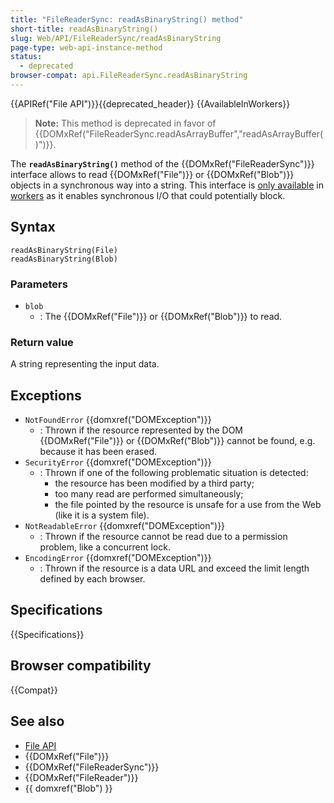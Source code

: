 ```yaml
---
title: "FileReaderSync: readAsBinaryString() method"
short-title: readAsBinaryString()
slug: Web/API/FileReaderSync/readAsBinaryString
page-type: web-api-instance-method
status:
  - deprecated
browser-compat: api.FileReaderSync.readAsBinaryString
---
```


{{APIRef("File API")}}{{deprecated_header}} {{AvailableInWorkers}}

> **Note:** This method is deprecated in favor of {{DOMxRef("FileReaderSync.readAsArrayBuffer","readAsArrayBuffer()")}}.

The **`readAsBinaryString()`** method of the {{DOMxRef("FileReaderSync")}} interface allows to read {{DOMxRef("File")}} or {{DOMxRef("Blob")}} objects in a synchronous way into a string. This interface is [only available](/en-US/docs/Web/API/Web_Workers_API/Functions_and_classes_available_to_workers) in [workers](/en-US/docs/Web/API/Worker) as it enables synchronous I/O that could potentially block.

## Syntax

```js-nolint
readAsBinaryString(File)
readAsBinaryString(Blob)
```

### Parameters

- `blob`
  - : The {{DOMxRef("File")}} or {{DOMxRef("Blob")}} to read.

### Return value

A string representing the input data.

## Exceptions

- `NotFoundError` {{domxref("DOMException")}}
  - : Thrown if the resource represented by the DOM {{DOMxRef("File")}} or {{DOMxRef("Blob")}} cannot be found, e.g. because it has been erased.
- `SecurityError` {{domxref("DOMException")}}
  - : Thrown if one of the following problematic situation is detected:
    - the resource has been modified by a third party;
    - too many read are performed simultaneously;
    - the file pointed by the resource is unsafe for a use from the Web (like it is a system file).
- `NotReadableError` {{domxref("DOMException")}}
  - : Thrown if the resource cannot be read due to a permission problem, like a concurrent lock.
- `EncodingError` {{domxref("DOMException")}}
  - : Thrown if the resource is a data URL and exceed the limit length defined by each browser.

## Specifications

{{Specifications}}

## Browser compatibility

{{Compat}}

## See also

- [File API](/en-US/docs/Web/API/File_API)
- {{DOMxRef("File")}}
- {{DOMxRef("FileReaderSync")}}
- {{DOMxRef("FileReader")}}
- {{ domxref("Blob") }}
